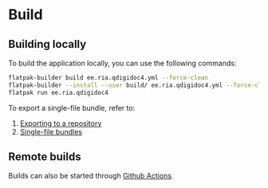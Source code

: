 # Build

## Building locally

To build the application locally, you can use the following commands:
```sh
flatpak-builder build ee.ria.qdigidoc4.yml --force-clean
flatpak-builder --install --user build/ ee.ria.qdigidoc4.yml --force-clean
flatpak run ee.ria.qdigidoc4
```

To export a single-file bundle, refer to:
1. [Exporting to a repository](https://docs.flatpak.org/en/latest/flatpak-builder.html#exporting-to-a-repository)
2. [Single-file bundles](https://docs.flatpak.org/en/latest/single-file-bundles.html)

## Remote builds

Builds can also be started through [Github Actions](https://github.com/oskarkook/qdigidoc-flatpak/actions/workflows/build.yml).
